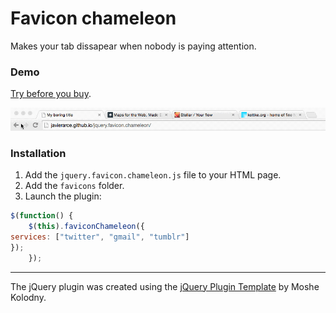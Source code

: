 Favicon chameleon
==================

Makes your tab dissapear when nobody is paying attention.

### Demo 

[Try before you buy](http://javierarce.github.io/jquery.favicon.chameleon).


![favicon chameleon](tab.gif)

### Installation

1. Add the ```jquery.favicon.chameleon.js``` file to your HTML page.
2. Add the ```favicons``` folder.
2. Launch the plugin: 
```js
$(function() {
    $(this).faviconChameleon({
services: ["twitter", "gmail", "tumblr"]
});
    });
```

----

The jQuery plugin was created using the [jQuery Plugin Template](http://kolodny.github.io/blog/blog/2013/12/27/my-favorite-jquery-plugin-template/) by Moshe Kolodny.
